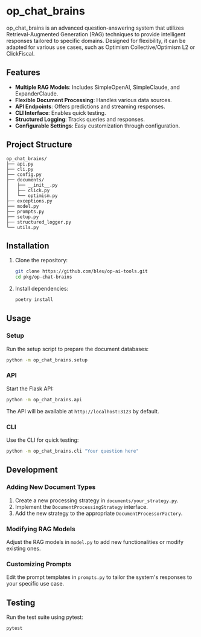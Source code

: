 # op_chat_brains

op_chat_brains is an advanced question-answering system that utilizes Retrieval-Augmented Generation (RAG) techniques to provide intelligent responses tailored to specific domains. Designed for flexibility, it can be adapted for various use cases, such as Optimism Collective/Optimism L2 or ClickFiscal.

## Features

- **Multiple RAG Models**: Includes SimpleOpenAI, SimpleClaude, and ExpanderClaude.
- **Flexible Document Processing**: Handles various data sources.
- **API Endpoints**: Offers predictions and streaming responses.
- **CLI Interface**: Enables quick testing.
- **Structured Logging**: Tracks queries and responses.
- **Configurable Settings**: Easy customization through configuration.

## Project Structure

```
op_chat_brains/
├── api.py
├── cli.py
├── config.py
├── documents/
│   ├── __init__.py
│   ├── click.py
│   └── optimism.py
├── exceptions.py
├── model.py
├── prompts.py
├── setup.py
├── structured_logger.py
└── utils.py
```

## Installation

1. Clone the repository:

   ```bash
   git clone https://github.com/bleu/op-ai-tools.git
   cd pkg/op-chat-brains
   ```

2. Install dependencies:

   ```bash
   poetry install
   ```

## Usage

### Setup

Run the setup script to prepare the document databases:

```bash
python -m op_chat_brains.setup
```

### API

Start the Flask API:

```bash
python -m op_chat_brains.api
```

The API will be available at `http://localhost:3123` by default.

### CLI

Use the CLI for quick testing:

```bash
python -m op_chat_brains.cli "Your question here"
```

## Development

### Adding New Document Types

1. Create a new processing strategy in `documents/your_strategy.py`.
2. Implement the `DocumentProcessingStrategy` interface.
3. Add the new strategy to the appropriate `DocumentProcessorFactory`.

### Modifying RAG Models

Adjust the RAG models in `model.py` to add new functionalities or modify existing ones.

### Customizing Prompts

Edit the prompt templates in `prompts.py` to tailor the system's responses to your specific use case.

## Testing

Run the test suite using pytest:

```bash
pytest
```
